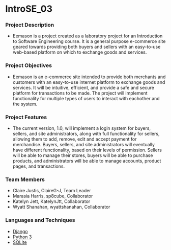 # IntroSE_03

### Project Description
* Eemason is a project created as a laboratory project for an Introduction to Software Engineering course. It is a general purpose e-commerce site geared towards providing both buyers and sellers with an easy-to-use web-based platform on which to exchange goods and services. 

### Project Objectives
* Eemason is an e-commerce site intended to provide both merchants and customers with an easy-to-use internet platform to exchange goods and services. It will be intuitive, efficient, and provide a safe and secure platform for transactions to be made. The project will implement functionality for multiple types of users to interact with eachother and the system.

### Project Features
* The current version, 1.0, will implement a login system for buyers, sellers, and site administrators, along with full functionality for sellers, allowing them to add, remove, edit and accept payment for merchandise. Buyers, sellers, and site administrators will eventually have different functionality, based on their levels of permission. Sellers will be able to manage their stores, buyers will be able to purchase products, and administrators will be able to manage accounts, product pages, and transactions. 

### Team Members
* Claire Justis, ClaireG-J, Team Leader
* Marasia Harris, sp8cube, Collaborator
* Katelyn Jett, KatelynJtt, Collaborator
* Wyatt Shanahan, wyattshanahan, Collaborator

### Languages and Techniques
* [Django](https://www.djangoproject.com/) 
* [Python 3](https://docs.python.org/3/)
* [SQLite](https://sqlite.org/index.html) 
